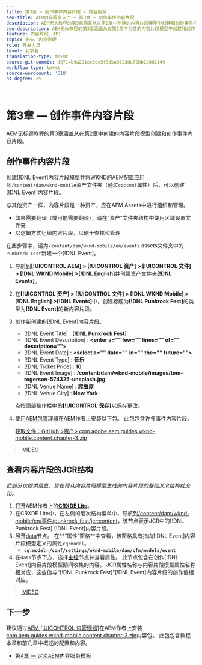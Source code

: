 ```yaml
---
title: 第3章 — 创作事件内容片段 — 内容服务
seo-title: AEM内容服务入门 — 第3章 — 创作事件内容片段
description: AEM无头教程的第3章涵盖从在第2章中创建的内容片段模型中创建和创作事件内容片段。
seo-description: AEM无头教程的第3章涵盖从在第2章中创建的内容片段模型中创建和创作事件内容片段。
feature: 内容片段、API
topic: 无头、内容管理
role: 开发人员
level: 初学者
translation-type: tm+mt
source-git-commit: d9714b9a291ec3ee5f3dba9723de72bb120d2149
workflow-type: tm+mt
source-wordcount: '518'
ht-degree: 2%

---
```



# 第3章 — 创作事件内容片段

AEM无标题教程的第3章涵盖从在[第2章](./chapter-2.md)中创建的内容片段模型创建和创作事件内容片段。

## 创作事件内容片段

创建[!DNL Event]内容片段模型并将WKND的AEM配置应用到`/content/dam/wknd-mobile`资产文件夹（通过`cq:conf`属性）后，可以创建[!DNL Event]内容片段。

与其他资产一样，内容片段是一种资产，应在AEM Assets中进行组织和管理。

* 如果需要翻译（或可能需要翻译），请在“资产”文件夹结构中使用区域设置文件夹
* 以逻辑方式组织内容片段，以便于查找和管理

在此步骤中，请为`/content/dam/wknd-mobile/en/events` assets文件夹中的`Punkrock Fest`新建一个[!DNL Event]。

1. 导航到&#x200B;**[!UICONTROL AEM] > [!UICONTROL 资产] > [!UICONTROL 文件] > [!DNL WKND Mobile] >[!DNL English]**&#x200B;并创建资产文件夹&#x200B;**[!DNL Events]**。
1. 在&#x200B;**[!UICONTROL 资产] > [!UICONTROL 文件] > [!DNL WKND Mobile] > [!DNL English] >[!DNL Events]**&#x200B;中，创建标题为&#x200B;**[!DNL Punkrock Fest]**&#x200B;的类型为&#x200B;**[!DNL Event]**&#x200B;的新内容片段。
1. 创作新创建的[!DNL Event]内容片段。

   * [!DNL Event Title] : **[!DNL Punkrock Fest]**
   * [!DNL Event Description] :  **&lt;enter a=&quot;&quot; few=&quot;&quot; lines=&quot;&quot; of=&quot;&quot; description=&quot;&quot;>**
   * [!DNL Event Date] :  **&lt;select a=&quot;&quot; date=&quot;&quot; in=&quot;&quot; the=&quot;&quot; future=&quot;&quot;>**
   * [!DNL Event Type] : **音乐**
   * [!DNL Ticket Price] : **10**
   * [!DNL Event Image] : **/content/dam/wknd-mobile/images/tom-rogerson-574325-unsplash.jpg**
   * [!DNL Venue Name] : **爬虫屋**
   * [!DNL Venue City] : **New York**

   点按顶部操作栏中的&#x200B;**[!UICONTROL 保存]**&#x200B;以保存更改。

1. 使用[AEM包管理器](http://localhost:4502/crx/packmgr/index.jsp)在AEM作者上安装以下包。 此包包含许多事件内容片段。

   [获取文件：GitHub >资产> com.adobe.aem.guides.wknd-mobile.content.chapter-3.zip](https://github.com/adobe/aem-guides-wknd-mobile/releases/latest)

>[!VIDEO](https://video.tv.adobe.com/v/28338/?quality=12&learn=on)

## 查看内容片段的JCR结构

*此部分仅提供信息，旨在将从内容片段模型生成的内容片段的基础JCR结构社交化。*

1. 打开AEM作者上的&#x200B;**[CRXDE Lite](http://localhost:4502/crx/de/index.jsp)**。
1. 在CRXDE Lite中，在左侧的层次结构菜单中，导航到[/content/dam/wknd-mobile/cn/事件/punkrock-fest/jcr:content](http://localhost:4502/crx/de/index.jsp#/content/dam/wknd-mobile/en/events/punkrock-fest/jcr:content)，该节点表示JCR中的[!DNL Punkrock Fest] [!DNL Event]内容片段。
1. 展开[data](http://localhost:4502/crx/de/index.jsp#/content/dam/wknd-mobile/en/events/punkrock-fest/jcr:content/data/master)节点。
在**“属性”窗格**&#x200B;中查看，该窗格具有指向[!DNL Event]内容片段模型定义的属性`cq:model`。
   * **`cq:model`**=**`/conf/settings/wknd-mobile/dam/cfm/models/event`**
1. 在`data`节点下方，选择[主控](http://localhost:4502/crx/de/index.jsp#/content/dam/wknd-mobile/en/events/punkrock-fest/jcr:content/data/master)节点并查看属性。 此节点包含在创作[!DNL Event]内容片段模型期间收集的内容。 JCR属性名称与内容片段模型属性名称相对应，这些值与“[!DNL Punkrock Fest]”[!DNL Event]内容片段的创作值相对应。

>[!VIDEO](https://video.tv.adobe.com/v/28356/?quality=12&learn=on)

## 下一步

建议通过[AEM [!UICONTROL 包管理器]](http://localhost:4502/crx/packmgr/index.jsp)在AEM作者上安装[com.aem.guides.wknd-mobile.content.chapter-3.zip](https://github.com/adobe/aem-guides-wknd-mobile/releases/latest)内容包。 此包包含教程本章和前几章中概述的配置和内容。

* [第4章 — 定义AEM内容服务模板](./chapter-4.md)
